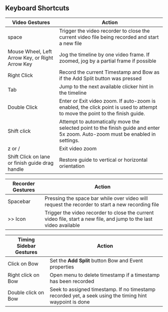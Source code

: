 ## Keyboard Shortcuts

| Video Gestures | Action |
| --- | --- |
| space | Trigger the video recorder to close the current video file being recorded and start a new file |
| Mouse Wheel, Left Arrow Key, or Right Arrow Key | Jog the timeline by one video frame.  If zoomed, jog by a partial frame if possible |
| Right Click | Record the current Timestamp and Bow as if the Add Split button was pressed | 
| Tab | Jump to the next available clicker hint in the timeline |
| Double Click | Enter or Exit video zoom.  If auto-zoom is enabled, the click point is used to attempt to move the point to the finish guide. |
| Shift click | Attempt to automatically move the selected point to the finish guide and enter 5x zoom.  Auto-zoom must be enabled in settings.|
| z or / | Exit video zoom |
| Shift Click on lane or finish guide drag handle| Restore guide to vertical or horizontal orientation |

| Recorder Gestures | Action |
| --- | --- |
| Spacebar | Pressing the space bar while over video will request the recorder to start a new recording file|
| >> Icon | Trigger the video recorder to close the current video file, start a new file, and jump to the last video available |

| Timing Sidebar Gestures | Action |
| --- | --- |
| Click on Bow| Set the **Add Split** button Bow and Event properties |
| Right click on Bow | Open menu to delete timestamp if a timestamp has been recorded |
| Double click on Bow| Seek to assigned timestamp.  If no timestamp recorded yet, a seek using the timing hint waypoint is done|
